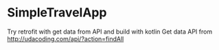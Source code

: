 # SimpleTravelApp
Try retrofit with get data from API and build with kotlin
Get data API from http://udacoding.com/api/?action=findAll
